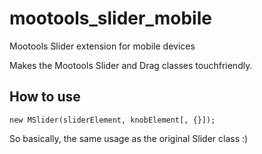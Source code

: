 mootools_slider_mobile
======================

Mootools Slider extension for mobile devices

Makes the Mootools Slider and Drag classes touchfriendly.

How to use
----------

    new MSlider(sliderElement, knobElement[, {}]);
    

So basically, the same usage as the original Slider class :)